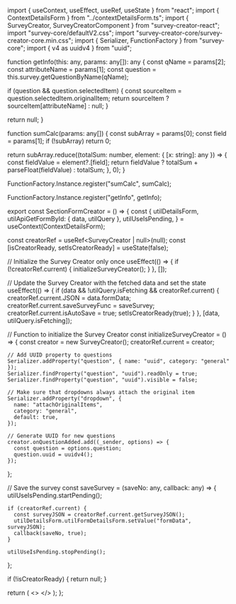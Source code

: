 import { useContext, useEffect, useRef, useState } from "react";
import { ContextDetailsForm } from "../contextDetailsForm.ts";
import { SurveyCreator, SurveyCreatorComponent } from "survey-creator-react";
import "survey-core/defaultV2.css";
import "survey-creator-core/survey-creator-core.min.css";
import { Serializer, FunctionFactory } from "survey-core";
import { v4 as uuidv4 } from "uuid";

function getInfo(this: any, params: any[]): any {
  const qName = params[2];
  const attributeName = params[1];
  const question = this.survey.getQuestionByName(qName);

  if (question && question.selectedItem) {
    const sourceItem = question.selectedItem.originalItem;
    return sourceItem ? sourceItem[attributeName] : null;
  }

  return null;
}

function sumCalc(params: any[]) {
  const subArray = params[0];
  const field = params[1];
  if (!subArray) return 0;

  return subArray.reduce((totalSum: number, element: { [x: string]: any }) => {
    const fieldValue = element?.[field];
    return fieldValue ? totalSum + parseFloat(fieldValue) : totalSum;
  }, 0);
}

FunctionFactory.Instance.register("sumCalc", sumCalc);

FunctionFactory.Instance.register("getInfo", getInfo);

export const SectionFormCreator = () => {
  const {
    utilDetailsForm,
    utilApiGetFormById: { data, utilQuery },
    utilUseIsPending,
  } = useContext(ContextDetailsForm);

  const creatorRef = useRef<SurveyCreator | null>(null);
  const [isCreatorReady, setIsCreatorReady] = useState(false);

  // Initialize the Survey Creator only once
  useEffect(() => {
    if (!creatorRef.current) {
      initializeSurveyCreator();
    }
  }, []);

  // Update the Survey Creator with the fetched data and set the state
  useEffect(() => {
    if (data && !utilQuery.isFetching && creatorRef.current) {
      creatorRef.current.JSON = data.formData;
      creatorRef.current.saveSurveyFunc = saveSurvey;
      creatorRef.current.isAutoSave = true;
      setIsCreatorReady(true);
    }
  }, [data, utilQuery.isFetching]);

  // Function to initialize the Survey Creator
  const initializeSurveyCreator = () => {
    const creator = new SurveyCreator();
    creatorRef.current = creator;

    // Add UUID property to questions
    Serializer.addProperty("question", { name: "uuid", category: "general" });
    Serializer.findProperty("question", "uuid").readOnly = true;
    Serializer.findProperty("question", "uuid").visible = false;

    // Make sure that dropdowns always attach the original item
    Serializer.addProperty("dropdown", {
      name: "attachOriginalItems",
      category: "general",
      default: true,
    });

    // Generate UUID for new questions
    creator.onQuestionAdded.add((_sender, options) => {
      const question = options.question;
      question.uuid = uuidv4();
    });
  };

  // Save the survey
  const saveSurvey = (saveNo: any, callback: any) => {
    utilUseIsPending.startPending();

    if (creatorRef.current) {
      const surveyJSON = creatorRef.current.getSurveyJSON();
      utilDetailsForm.utilFormDetailsForm.setValue("formData", surveyJSON);
      callback(saveNo, true);
    }

    utilUseIsPending.stopPending();
  };

  if (!isCreatorReady) {
    return null;
  }

  return (
    <>
      <SurveyCreatorComponent creator={creatorRef.current!} />
    </>
  );
};
